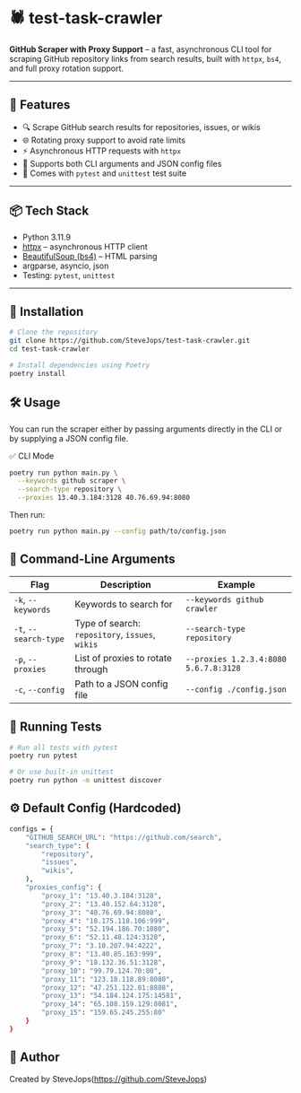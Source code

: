 # 🕷️ test-task-crawler

**GitHub Scraper with Proxy Support** – a fast, asynchronous CLI tool for scraping GitHub repository links from search results, built with `httpx`, `bs4`, and full proxy rotation support.

---

## 🚀 Features

- 🔍 Scrape GitHub search results for repositories, issues, or wikis  
- 🌐 Rotating proxy support to avoid rate limits  
- ⚡ Asynchronous HTTP requests with `httpx`  
- 📄 Supports both CLI arguments and JSON config files  
- 🧪 Comes with `pytest` and `unittest` test suite  

---

## 📦 Tech Stack

- Python 3.11.9  
- [httpx](https://www.python-httpx.org/) – asynchronous HTTP client  
- [BeautifulSoup (bs4)](https://www.crummy.com/software/BeautifulSoup/) – HTML parsing  
- argparse, asyncio, json  
- Testing: `pytest`, `unittest`

---

## 🔧 Installation

```bash
# Clone the repository
git clone https://github.com/SteveJops/test-task-crawler.git
cd test-task-crawler

# Install dependencies using Poetry
poetry install
```

## 🛠️ Usage
You can run the scraper either by passing arguments directly in the CLI or by supplying a JSON config file.

✅ CLI Mode

```bash
poetry run python main.py \
  --keywords github scraper \
  --search-type repository \
  --proxies 13.40.3.184:3128 40.76.69.94:8080
```

Then run:
```bash
poetry run python main.py --config path/to/config.json
```

## 🧠 Command-Line Arguments

| Flag                  | Description                                     | Example                               |
| --------------------- | ----------------------------------------------- | ------------------------------------- |
| `-k`, `--keywords`    | Keywords to search for                          | `--keywords github crawler`           |
| `-t`, `--search-type` | Type of search: `repository`, `issues`, `wikis` | `--search-type repository`            |
| `-p`, `--proxies`     | List of proxies to rotate through               | `--proxies 1.2.3.4:8080 5.6.7.8:3128` |
| `-c`, `--config`      | Path to a JSON config file                      | `--config ./config.json`              |

## 🧪 Running Tests

```bash
# Run all tests with pytest
poetry run pytest

# Or use built-in unittest
poetry run python -m unittest discover
```

## ⚙️ Default Config (Hardcoded)

```bash 
configs = {
    "GITHUB_SEARCH_URL": "https://github.com/search",
    "search_type": (
        "repository",
        "issues",
        "wikis",
    ),
    "proxies_config": {
        "proxy_1": "13.40.3.184:3128",
        "proxy_2": "13.40.152.64:3128",
        "proxy_3": "40.76.69.94:8080",
        "proxy_4": "18.175.118.106:999",
        "proxy_5": "52.194.186.70:1080",
        "proxy_6": "52.11.48.124:3128",
        "proxy_7": "3.10.207.94:4222",
        "proxy_8": "13.40.85.163:999",
        "proxy_9": "18.132.36.51:3128",
        "proxy_10": "99.79.124.70:80",
        "proxy_11": "123.18.118.89:8080",
        "proxy_12": "47.251.122.81:8888",
        "proxy_13": "54.184.124.175:14581",
        "proxy_14": "65.108.159.129:8081",
        "proxy_15": "159.65.245.255:80"
    }
}
```

## 👤 Author
Created by SteveJops(https://github.com/SteveJops)